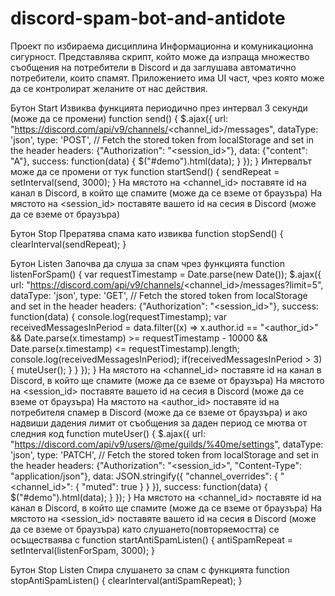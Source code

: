 # discord-spam-bot-and-antidote
Проект по избираема дисциплина Информационна и комуникационна сигурност.
Представлява скрипт, който може да изпраща множество съобщения на потребители в Discord и да заглушава автоматично потребители, които спамят. Приложението има UI част, чрез която може да се контролират желаните от нас действия.

Бутон Start
Извиква функцията периодично през интервал 3 секунди (може да се промени)
function send() {
	$.ajax({
  url: "https://discord.com/api/v9/channels/<channel_id>/messages",
  dataType: 'json',
  type: 'POST',
  // Fetch the stored token from localStorage and set in the header
  headers: {"Authorization": "<session_id>"},
  data: {"content": "A"},
  success: function(data) {
  $("#demo").html(data);
  }
  });
}
Интервалът може да се промени от тук
function startSend() {
	sendRepeat = setInterval(send, 3000);
}
На мястото на <channel_id> поставяте id на канал в Discord, в който ще спамите (може да се вземе от браузъра)
На мястото на <session_id> поставяте вашето id на сесия в Discord (може да се вземе от браузъра)

Бутон Stop
Прератява спама като извиква
function stopSend() {
	clearInterval(sendRepeat);
}

Бутон Listen
Започва да слуша за спам чрез функцията
function listenForSpam() {
  var requestTimestamp = Date.parse(new Date());
	$.ajax({
  url: "https://discord.com/api/v9/channels/<channel_id>/messages?limit=5",
  dataType: 'json',
  type: 'GET',
  // Fetch the stored token from localStorage and set in the header
  headers: {"Authorization": "<session_id>"},
  success: function(data) {
  console.log(requestTimestamp);
	var receivedMessagesInPeriod = data.filter((x) => x.author.id == "<author_id>"
	&& Date.parse(x.timestamp) >= requestTimestamp - 10000 && Date.parse(x.timestamp) <= requestTimestamp).length;
	console.log(receivedMessagesInPeriod);
	if(receivedMessagesInPeriod > 3) {
		muteUser();
	}
  }
  });
}
На мястото на <channel_id> поставяте id на канал в Discord, в който ще спамите (може да се вземе от браузъра)
На мястото на <session_id> поставяте вашето id на сесия в Discord (може да се вземе от браузъра)
На мястото на <author_id> поставяте id на потребителя спамер в Discord (може да се вземе от браузъра)
и ако надвиши дадения лимит от съобщения за даден период се мютва от следния код
function muteUser() {
	$.ajax({
  url: "https://discord.com/api/v9/users/@me/guilds/%40me/settings",
  dataType: 'json',
  type: 'PATCH',
  // Fetch the stored token from localStorage and set in the header
  headers: {"Authorization": "<session_id>",
  "Content-Type": "application/json"},
  data: JSON.stringify({
    "channel_overrides": {
        "<channel_id>": {
            "muted": true
        }
    }
}),
  success: function(data) {
  $("#demo").html(data);
  }
  });
}
На мястото на <channel_id> поставяте id на канал в Discord, в който ще спамите (може да се вземе от браузъра)
На мястото на <session_id> поставяте вашето id на сесия в Discord (може да се вземе от браузъра)
като слушането(повторяемостта) се осъществаява с
function startAntiSpamListen() {
	antiSpamRepeat = setInterval(listenForSpam, 3000);
}

Бутон Stop Listen
Спира слушането за спам с функцията
function stopAntiSpamListen() {
	clearInterval(antiSpamRepeat);
}
